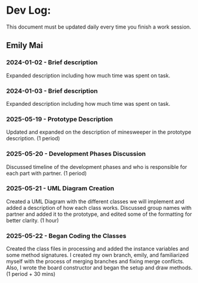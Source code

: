 # Dev Log:

This document must be updated daily every time you finish a work session.

## Emily Mai

### 2024-01-02 - Brief description
Expanded description including how much time was spent on task.

### 2024-01-03 - Brief description
Expanded description including how much time was spent on task.

### 2025-05-19 - Prototype Description
Updated and expanded on the description of minesweeper in the prototype description. (1 period)

### 2025-05-20 - Development Phases Discussion
Discussed timeline of the development phases and who is responsible for each part with partner. (1 period)

### 2025-05-21 - UML Diagram Creation
Created a UML Diagram with the different classes we will implement and added a description of how each class works. Discussed group names with partner and added it to the prototype, and edited some of the formatting for better clarity. (1 hour)

### 2025-05-22 - Began Coding the Classes
Created the class files in processing and added the instance variables and some method signatures. I created my own branch, emily, and familiarized myself with the process of merging branches and fixing merge conflicts. Also, I wrote the board constructor and began the setup and draw methods. (1 period + 30 mins)
